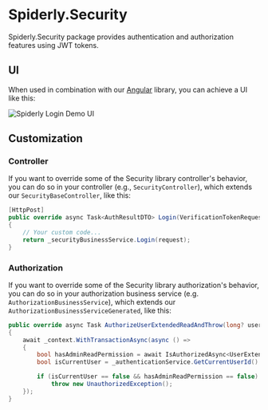 ﻿
# Spiderly.Security
Spiderly.Security package provides authentication and authorization features using JWT tokens.

## UI
When used in combination with our [Angular](https://github.com/filiptrivan/spiderly/tree/main/Angular) library, you can achieve a UI like this:
<div>
  <img src="https://github.com/filiptrivan/spiderly/blob/main/spiderly-login-demo.png" alt="Spiderly Login Demo UI"/>
</div>

## Customization

### Controller
If you want to override some of the Security library controller's behavior, you can do so in your controller (e.g., `SecurityController`), which extends our `SecurityBaseController`, like this:
```csharp
[HttpPost]
public override async Task<AuthResultDTO> Login(VerificationTokenRequestDTO request)
{
    // Your custom code...
    return _securityBusinessService.Login(request);
}
```

### Authorization
If you want to override some of the Security library authorization's behavior, you can do so in your authorization business service (e.g. `AuthorizationBusinessService`), which extends our `AuthorizationBusinessServiceGenerated`, like this:
```csharp
public override async Task AuthorizeUserExtendedReadAndThrow(long? userExtendedId)
{
    await _context.WithTransactionAsync(async () =>
    {
        bool hasAdminReadPermission = await IsAuthorizedAsync<UserExtended>(BusinessPermissionCodes.ReadUserExtended);
        bool isCurrentUser = _authenticationService.GetCurrentUserId() == userExtendedId;

        if (isCurrentUser == false && hasAdminReadPermission == false)
            throw new UnauthorizedException();
    });
}
```